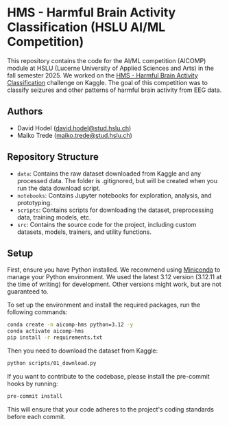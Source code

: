 # HMS - Harmful Brain Activity Classification (HSLU AI/ML Competition)

This repository contains the code for the AI/ML competition (AICOMP) module at HSLU (Lucerne University of Applied Sciences and Arts) in the fall semester 2025. We worked on the [HMS - Harmful Brain Activity Classification](https://www.kaggle.com/competitions/hms-harmful-brain-activity-classification/) challenge on Kaggle. The goal of this competition was to classify seizures and other patterns of harmful brain activity from EEG data.

## Authors

- David Hodel (david.hodel@stud.hslu.ch)
- Maiko Trede (maiko.trede@stud.hslu.ch)

## Repository Structure

- `data`: Contains the raw dataset downloaded from Kaggle and any processed data. The folder is .gitignored, but will be created when you run the data download script.
- `notebooks`: Contains Jupyter notebooks for exploration, analysis, and prototyping.
- `scripts`: Contains scripts for downloading the dataset, preprocessing data, training models, etc.
- `src`: Contains the source code for the project, including custom datasets, models, trainers, and utility functions.

## Setup

First, ensure you have Python installed.
We recommend using [Miniconda](https://www.anaconda.com/docs/getting-started/miniconda/main) to manage your Python environment.
We used the latest 3.12 version (3.12.11 at the time of writing) for development.
Other versions might work, but are not guaranteed to.

To set up the environment and install the required packages, run the following commands:
```bash
conda create -n aicomp-hms python=3.12 -y
conda activate aicomp-hms
pip install -r requirements.txt
```

Then you need to download the dataset from Kaggle:
```bash
python scripts/01_download.py
```

If you want to contribute to the codebase, please install the pre-commit hooks by running:

```bash
pre-commit install
```

This will ensure that your code adheres to the project's coding standards before each commit.
